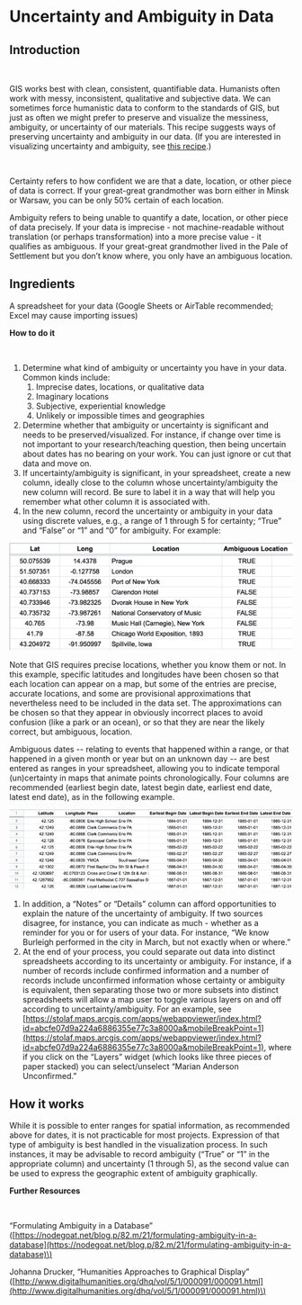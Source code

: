 # Uncertainty and Ambiguity in Data

## **Introduction**

‌

GIS works best with clean, consistent, quantifiable data. Humanists often work with messy, inconsistent, qualitative and subjective data. We can sometimes force humanistic data to conform to the standards of GIS, but just as often we might prefer to preserve and visualize the messiness, ambiguity, or uncertainty of our materials. This recipe suggests ways of preserving uncertainty and ambiguity in our data. \(If you are interested in visualizing uncertainty and ambiguity, see [this recipe](https://docs.google.com/document/d/1-ushWjsX5E6QUjj-Ncgwi8-YmNLr8pIJWf_fSuFiKdk/edit?usp=sharing).\)

‌

Certainty refers to how confident we are that a date, location, or other piece of data is correct. If your great-great grandmother was born either in Minsk or Warsaw, you can be only 50% certain of each location.

Ambiguity refers to being unable to quantify a date, location, or other piece of data precisely. If your data is imprecise - not machine-readable without translation \(or perhaps transformation\) into a more precise value - it qualifies as ambiguous. If your great-great grandmother lived in the Pale of Settlement but you don’t know where, you only have an ambiguous location.

## **Ingredients**

A spreadsheet for your data \(Google Sheets or AirTable recommended; Excel may cause importing issues\)

‌**How to do it**

‌

1. Determine what kind of ambiguity or uncertainty you have in your data. Common kinds include:
   1. Imprecise dates, locations, or qualitative data
   2. Imaginary locations
   3. Subjective, experiential knowledge
   4. Unlikely or impossible times and geographies
2. Determine whether that ambiguity or uncertainty is significant and needs to be preserved/visualized. For instance, if change over time is not important to your research/teaching question, then being uncertain about dates has no bearing on your work. You can just ignore or cut that data and move on.
3. If uncertainty/ambiguity is significant, in your spreadsheet, create a new column, ideally close to the column whose uncertainty/ambiguity the new column will record. Be sure to label it in a way that will help you remember what other column it is associated with.
4. In the new column, record the uncertainty or ambiguity in your data using discrete values, e.g., a range of 1 through 5 for certainty; “True” and “False” or “1” and “0” for ambiguity. For example:

![](../.gitbook/assets/0%20%285%29.png)

Note that GIS requires precise locations, whether you know them or not. In this example, specific latitudes and longitudes have been chosen so that each location can appear on a map, but some of the entries are precise, accurate locations, and some are provisional approximations that nevertheless need to be included in the data set. The approximations can be chosen so that they appear in obviously incorrect places to avoid confusion \(like a park or an ocean\), or so that they are near the likely correct, but ambiguous, location.

Ambiguous dates -- relating to events that happened within a range, or that happened in a given month or year but on an unknown day -- are best entered as ranges in your spreadsheet, allowing you to indicate temporal \(un\)certainty in maps that animate points chronologically. Four columns are recommended \(earliest begin date, latest begin date, earliest end date, latest end date\), as in the following example.

![](../.gitbook/assets/1%20%282%29.png)

1. In addition, a “Notes” or “Details” column can afford opportunities to explain the nature of the uncertainty of ambiguity. If two sources disagree, for instance, you can indicate as much - whether as a reminder for you or for users of your data. For instance, “We know Burleigh performed in the city in March, but not exactly when or where.”
2. At the end of your process, you could separate out data into distinct spreadsheets according to its uncertainty or ambiguity. For instance, if a number of records include confirmed information and a number of records include unconfirmed information whose certainty or ambiguity is equivalent, then separating those two or more subsets into distinct spreadsheets will allow a map user to toggle various layers on and off according to uncertainty/ambiguity. For an example, see [https://stolaf.maps.arcgis.com/apps/webappviewer/index.html?id=abcfe07d9a224a6886355e77c3a8000a&mobileBreakPoint=1](https://stolaf.maps.arcgis.com/apps/webappviewer/index.html?id=abcfe07d9a224a6886355e77c3a8000a&mobileBreakPoint=1), where if you click on the “Layers” widget \(which looks like three pieces of paper stacked\) you can select/unselect “Marian Anderson Unconfirmed.”

## **How it works**

While it is possible to enter ranges for spatial information, as recommended above for dates, it is not practicable for most projects. Expression of that type of ambiguity is best handled in the visualization process. In such instances, it may be advisable to record ambiguity \(“True” or “1” in the appropriate column\) and uncertainty \(1 through 5\), as the second value can be used to express the geographic extent of ambiguity graphically.

**Further Resources**

‌

“Formulating Ambiguity in a Database” \([https://nodegoat.net/blog.p/82.m/21/formulating-ambiguity-in-a-database](https://nodegoat.net/blog.p/82.m/21/formulating-ambiguity-in-a-database)\)

Johanna Drucker, “Humanities Approaches to Graphical Display” \([http://www.digitalhumanities.org/dhq/vol/5/1/000091/000091.html](http://www.digitalhumanities.org/dhq/vol/5/1/000091/000091.html)\)

